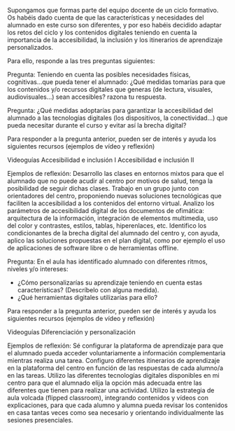 Supongamos que formas parte del equipo docente de un ciclo formativo. Os habéis dado cuenta de que las características y necesidades del alumnado en este curso son diferentes, y por eso habéis decidido adaptar los retos del ciclo y los contenidos digitales teniendo en cuenta la importancia de la accesibilidad, la inclusión y los itinerarios de aprendizaje personalizados.

Para ello, responde a las tres preguntas siguientes:

Pregunta: Teniendo en cuenta las posibles necesidades físicas, cognitivas...que pueda tener el alumnado:
¿Qué medidas tomarías para que los contenidos y/o recursos digitales que generas (de lectura, visuales, audiovisuales...) sean accesibles? razona tu respuesta.

Pregunta: ¿Qué medidas adoptarías para garantizar la accesibilidad del alumnado a las tecnologías digitales (los dispositivos, la conectividad...) que pueda necesitar durante el curso y evitar así la brecha digital?

Para responder a la pregunta anterior, pueden ser de interés y ayuda los siguientes recursos (ejemplos de vídeo y reflexión)

Videoguías
Accesibilidad e inclusión I
Accesibilidad e inclusión II

Ejemplos de reflexión:
Desarrollo las clases en entornos mixtos para que el alumnado que no puede acudir al centro por motivos de salud, tenga la posibilidad de seguir dichas clases.
Trabajo en un grupo junto con orientadores del centro, proponiendo nuevas soluciones tecnológicas que faciliten la accesibilidad a los contenidos del entorno virtual.
Analizo los parámetros de accesibilidad digital de los documentos de ofimática: arquitectura de la información, integración de elementos multimedia, uso del color y contrastes, estilos, tablas, hiperenlaces, etc.
Identifico los condicionantes de la brecha digital del alumnado del centro y, con ayuda, aplico las soluciones propuestas en el plan digital, como por ejemplo el uso de aplicaciones de software libre o de herramientas offline.

Pregunta: En el aula has identificado alumnado con diferentes ritmos, niveles y/o intereses:

- ¿Cómo personalizarías su aprendizaje teniendo en cuenta estas características? (Descríbelo con alguna medida).
- ¿Qué herramientas digitales utilizarías para ello?

Para responder a la pregunta anterior, pueden ser de interés y ayuda los siguientes recursos (ejemplos de vídeo y reflexión)

Videoguías
Diferenciación y personalización

Ejemplos de reflexión:
Sé configurar la plataforma de aprendizaje para que el alumnado pueda acceder voluntariamente a información complementaria mientras realiza una tarea.
Configuro diferentes itinerarios de aprendizaje en la plataforma del centro en función de las respuestas de cada alumno/a en las tareas.
Utilizo las diferentes tecnologías digitales disponibles en mi centro para que el alumnado elija la opción más adecuada entre las diferentes que tienen para realizar una actividad.
Utilizo la estrategia de aula volcada (flipped classroom), integrando contenidos y vídeos con explicaciones, para que cada alumno y alumna pueda revisar los contenidos en casa tantas veces como sea necesario y orientando individualmente las sesiones presenciales.